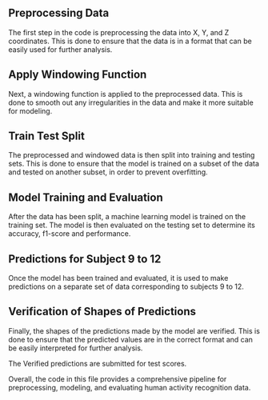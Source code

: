 

## Preprocessing Data
The first step in the code is preprocessing the data into X, Y, and Z coordinates. This is done to ensure that the data is in a format that can be easily used for further analysis.

## Apply Windowing Function
Next, a windowing function is applied to the preprocessed data. This is done to smooth out any irregularities in the data and make it more suitable for modeling.

## Train Test Split
The preprocessed and windowed data is then split into training and testing sets. This is done to ensure that the model is trained on a subset of the data and tested on another subset, in order to prevent overfitting.

## Model Training and Evaluation
After the data has been split, a machine learning model is trained on the training set. The model is then evaluated on the testing set to determine its accuracy, f1-score and performance.

## Predictions for Subject 9 to 12
Once the model has been trained and evaluated, it is used to make predictions on a separate set of data corresponding to subjects 9 to 12.

## Verification of Shapes of Predictions
Finally, the shapes of the predictions made by the model are verified. This is done to ensure that the predicted values are in the correct format and can be easily interpreted for further analysis.

The Verified predictions are submitted for test scores.

Overall, the code in this file provides a comprehensive pipeline for preprocessing, modeling, and evaluating human activity recognition data.